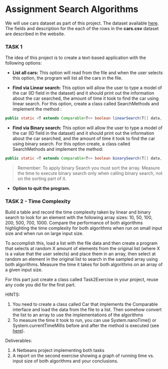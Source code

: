 # Assignment Search Algorithms
 
We will use cars dataset as part of this project. The dataset available [here](https://think.cs.vt.edu/corgis/csv/cars/cars.html). The fields and description for the each of the rows in the **cars.csv** dataset are described in the website.

### TASK 1

The idea of this project is to create a text-based application with the following options:

- **List all cars:** This option will read from the file and when the user selects this option, the program will list all the cars in the file.

- **Find via Linear search:** This option will allow the user to type a model of the car (ID field in the dataset) and it should print out the information about the car searched, the amount of time it took to find the car using linear search. For this option, create a class called SearchMethods and implement the method :
```Java
public static <T extends Comparable<T>> boolean linearSearch(T[] data, int min, int max, T target)
```

- **Find via Binary search:** This option will allow the user to type a model of the car (ID field in the dataset) and it should print out the information about the car searched, and the amount of time it took to find the car using binary search. For this option create, a class called SearchMethods and implement the method:
```java
public static <T extends Comparable<T>> boolean binarySearch(T[] data, int min, int max, T target)
```


> Remember: To apply binary Search you must sort the array. Measure the time to execute binary search only when calling binary search, not on the sorting part of it.

- **Option to quit the program.**

### TASK 2 - Time Complexity

Build a table and record the time complexity taken by linear and binary search to look for an element with the following array sizes: 10, 50, 100, 200, 500, 700, 1000. Compare the performance of both algorithms highlighting the time complexity for both algorithms when run on small input size and when run on large input size. 

To accomplish this, load a list with the file data and then create a program that selects at random X amount of elements from the original list (where X is a value that the user selects) and place them in an array, then select at random an element in the original list to search in the sampled array using both algorithms. Measure the time it takes for both algorithms on an array of a given input size.

For this part just create a class called Task2Exercise in your project, reuse any code you did for the first part.

HINTS:
1.	You need to create a class called Car that implements the Comparable interface and load the data from the file to a list. Then somehow convert the list to an array to use the implementations of the algorithms
2.	To measure the time it took to run, you can use System.nanoTime() or System.currentTimeMillis before and after the method is executed (see [here](https://docs.oracle.com/javase/7/docs/api/java/lang/System.html)).

Deliverables:
1.	A Netbeans project implementing both tasks
2.	A report on the second exercise showing a graph of running time vs. input size of both algorithms and your conclusions.




